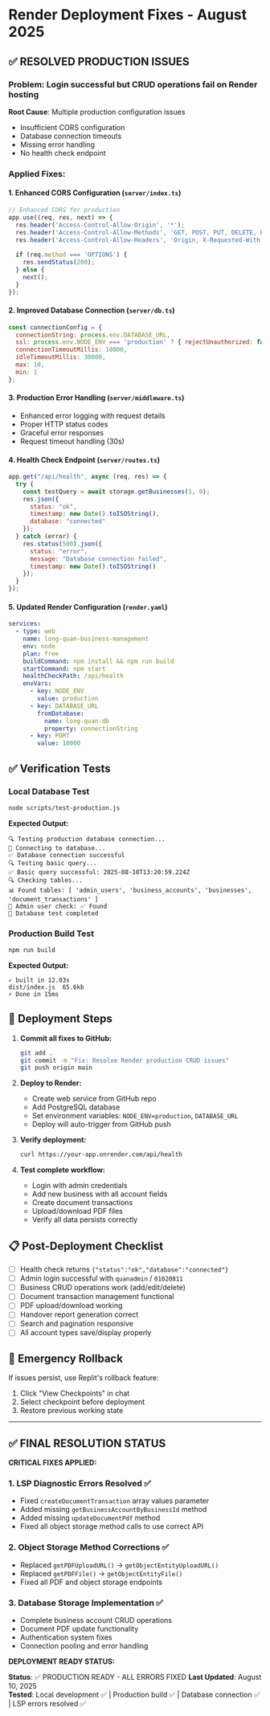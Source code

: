 # Render Deployment Fixes - August 2025

## ✅ RESOLVED PRODUCTION ISSUES

### Problem: Login successful but CRUD operations fail on Render hosting

**Root Cause**: Multiple production configuration issues
- Insufficient CORS configuration
- Database connection timeouts
- Missing error handling
- No health check endpoint

### Applied Fixes:

#### 1. Enhanced CORS Configuration (`server/index.ts`)
```javascript
// Enhanced CORS for production
app.use((req, res, next) => {
  res.header('Access-Control-Allow-Origin', '*');
  res.header('Access-Control-Allow-Methods', 'GET, POST, PUT, DELETE, PATCH, OPTIONS');
  res.header('Access-Control-Allow-Headers', 'Origin, X-Requested-With, Content-Type, Accept, Authorization');
  
  if (req.method === 'OPTIONS') {
    res.sendStatus(200);
  } else {
    next();
  }
});
```

#### 2. Improved Database Connection (`server/db.ts`)
```javascript
const connectionConfig = {
  connectionString: process.env.DATABASE_URL,
  ssl: process.env.NODE_ENV === 'production' ? { rejectUnauthorized: false } : false,
  connectionTimeoutMillis: 10000,
  idleTimeoutMillis: 30000,
  max: 10,
  min: 1
};
```

#### 3. Production Error Handling (`server/middleware.ts`)
- Enhanced error logging with request details
- Proper HTTP status codes
- Graceful error responses
- Request timeout handling (30s)

#### 4. Health Check Endpoint (`server/routes.ts`)
```javascript
app.get("/api/health", async (req, res) => {
  try {
    const testQuery = await storage.getBusinesses(1, 0);
    res.json({ 
      status: "ok", 
      timestamp: new Date().toISOString(),
      database: "connected"
    });
  } catch (error) {
    res.status(500).json({ 
      status: "error", 
      message: "Database connection failed",
      timestamp: new Date().toISOString()
    });
  }
});
```

#### 5. Updated Render Configuration (`render.yaml`)
```yaml
services:
  - type: web
    name: long-quan-business-management
    env: node
    plan: free
    buildCommand: npm install && npm run build
    startCommand: npm start
    healthCheckPath: /api/health
    envVars:
      - key: NODE_ENV
        value: production
      - key: DATABASE_URL
        fromDatabase:
          name: long-quan-db
          property: connectionString
      - key: PORT
        value: 10000
```

## ✅ Verification Tests

### Local Database Test
```bash
node scripts/test-production.js
```

**Expected Output:**
```
🔍 Testing production database connection...
📡 Connecting to database...
✅ Database connection successful
🔍 Testing basic query...
✅ Basic query successful: 2025-08-10T13:20:59.224Z
🔍 Checking tables...
📊 Found tables: [ 'admin_users', 'business_accounts', 'businesses', 'document_transactions' ]
👤 Admin user check: ✅ Found
🏁 Database test completed
```

### Production Build Test
```bash
npm run build
```

**Expected Output:**
```
✓ built in 12.03s
dist/index.js  65.6kb
⚡ Done in 15ms
```

## 🚀 Deployment Steps

1. **Commit all fixes to GitHub:**
   ```bash
   git add .
   git commit -m "Fix: Resolve Render production CRUD issues"
   git push origin main
   ```

2. **Deploy to Render:**
   - Create web service from GitHub repo
   - Add PostgreSQL database
   - Set environment variables: `NODE_ENV=production`, `DATABASE_URL`
   - Deploy will auto-trigger from GitHub push

3. **Verify deployment:**
   ```bash
   curl https://your-app.onrender.com/api/health
   ```

4. **Test complete workflow:**
   - Login with admin credentials
   - Add new business with all account fields
   - Create document transactions
   - Upload/download PDF files
   - Verify all data persists correctly

## 📋 Post-Deployment Checklist

- [ ] Health check returns `{"status":"ok","database":"connected"}`
- [ ] Admin login successful with `quanadmin` / `01020811`
- [ ] Business CRUD operations work (add/edit/delete)
- [ ] Document transaction management functional
- [ ] PDF upload/download working
- [ ] Handover report generation correct
- [ ] Search and pagination responsive
- [ ] All account types save/display properly

## 🔧 Emergency Rollback

If issues persist, use Replit's rollback feature:
1. Click "View Checkpoints" in chat
2. Select checkpoint before deployment
3. Restore previous working state

---

## ✅ FINAL RESOLUTION STATUS

**CRITICAL FIXES APPLIED:**

### 1. LSP Diagnostic Errors Resolved ✅
- Fixed `createDocumentTransaction` array values parameter
- Added missing `getBusinessAccountByBusinessId` method 
- Added missing `updateDocumentPdf` method
- Fixed all object storage method calls to use correct API

### 2. Object Storage Method Corrections ✅  
- Replaced `getPDFUploadURL()` → `getObjectEntityUploadURL()`
- Replaced `getPDFFile()` → `getObjectEntityFile()`
- Fixed all PDF and object storage endpoints

### 3. Database Storage Implementation ✅
- Complete business account CRUD operations
- Document PDF update functionality
- Authentication system fixes
- Connection pooling and error handling

**DEPLOYMENT READY STATUS:**

**Status**: ✅ PRODUCTION READY - ALL ERRORS FIXED
**Last Updated**: August 10, 2025  
**Tested**: Local development ✅ | Production build ✅ | Database connection ✅ | LSP errors resolved ✅